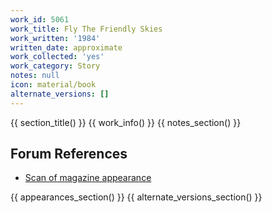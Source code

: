 ```yaml
---
work_id: 5061
work_title: Fly The Friendly Skies
work_written: '1984'
written_date: approximate
work_collected: 'yes'
work_category: Story
notes: null
icon: material/book
alternate_versions: []
---
```


{{ section_title() }}
{{ work_info() }}
{{ notes_section() }}
## Forum References
- [Scan of magazine appearance](https://bukowskiforum.com/threads/fly-the-friendly-skies-oui-vol-13-no-1-january-1984.11140/)

{{ appearances_section() }}
{{ alternate_versions_section() }}